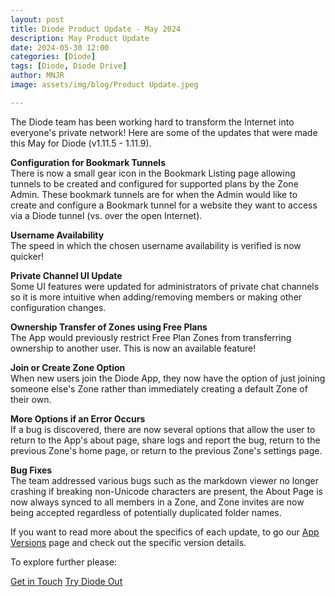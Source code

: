```yaml
---
layout: post
title: Diode Product Update - May 2024
description: May Product Update
date: 2024-05-30 12:00
categories: [Diode]
tags: [Diode, Diode Drive]
author: MNJR
image: assets/img/blog/Product Update.jpeg

---
```

The Diode team has been working hard to transform the Internet into everyone's private network! Here are some of the updates that were made this May for Diode (v1.11.5 - 1.11.9).

**Configuration for Bookmark Tunnels**
<br> There is now a small gear icon in the Bookmark Listing page allowing tunnels to be created and configured for supported plans by the Zone Admin. These bookmark tunnels are for when the Admin would like to create and configure a Bookmark tunnel for a website they want to access via a Diode tunnel (vs. over the open Internet).

**Username Availability** 
<br>The speed in which the chosen username availability is verified is now quicker! 

**Private Channel UI Update** 
<br>Some UI features were updated for administrators of private chat channels so it is more intuitive when adding/removing members or making other configuration changes. 

**Ownership Transfer of Zones using Free Plans** 
<br>The App would previously restrict Free Plan Zones from transferring ownership to another user. This is now an available feature! 

**Join or Create Zone Option** 
<br>When new users join the Diode App, they now have the option of just joining someone else's Zone rather than immediately creating a default Zone of their own.

**More Options if an Error Occurs** 
<br>
If a bug is discovered, there are now several options that allow the user to return to the App's about page, share logs and report the bug, return to the previous Zone's home page, or return to the previous Zone's settings page.  

**Bug Fixes** 
<br>
The team addressed various bugs such as the markdown viewer no longer crashing if breaking non-Unicode characters are present, the About Page is now always synced to all members in a Zone, and Zone invites are now being accepted regardless of potentially duplicated folder names.  

If you want to read more about the specifics of each update, to go our [App Versions](https://support.diode.io/category/9gss923s33-diode-app-updates-version) page and check out the specific version details.

To explore further please:
<div class="story__buttons">
  <a href="{{"https://contactdiode.paperform.co"}}" class="btn" target="">Get in Touch</a>
  <a href="#download-app" class="btn popup-open" target="">Try Diode Out</a>
</div>
